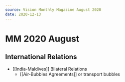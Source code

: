 ```yaml
---
source: Vision Monthly Magazine August 2020
date: 2020-12-13
---
```


# MM 2020 August

## International Relations
- [[India-Maldives]] Bilateral Relations
	- [[Air-Bubbles Agreements]] or transport bubbles

